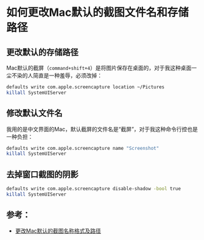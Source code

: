 # 如何更改Mac默认的截图文件名和存储路径

## 更改默认的存储路径

Mac默认的截屏（`command+shift+4`）是将图片保存在桌面的，对于我这种桌面一尘不染的人简直是一种羞辱，必须改掉：

````bash
defaults write com.apple.screencapture location ~/Pictures
killall SystemUIServer
````

## 修改默认文件名

我用的是中文界面的Mac，默认截屏的文件名是“截屏”，对于我这种命令行控也是一种负担：

````bash
defaults write com.apple.screencapture name "Screenshot"
killall SystemUIServer
````

## 去掉窗口截图的阴影

````bash
defaults write com.apple.screencapture disable-shadow -bool true
killall SystemUIServer
````

## 参考：

- [更改Mac默认的截图名称格式及路径](https://blog.csdn.net/caiqiiqi/article/details/83247462)